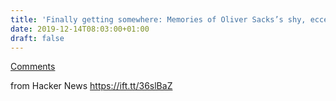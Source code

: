 ```yaml
---
title: 'Finally getting somewhere: Memories of Oliver Sacks’s shy, eccentric brilliance'
date: 2019-12-14T08:03:00+01:00
draft: false
---
```


[Comments](https://news.ycombinator.com/item?id=21778030)  
  
from Hacker News https://ift.tt/36slBaZ